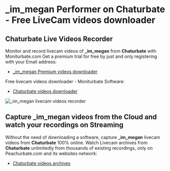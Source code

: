 # _im_megan Performer on Chaturbate - Free LiveCam videos downloader

## Chaturbate Live Videos Recorder

Monitor and record livecam videos of **_im_megan** from **Chaturbate** with Moniturbate.com
Get a premium trial for free by just and only registering with your Email address:
* [_im_megan Premium videos downloader](https://moniturbate.com/request-demo-licence-key.html)

Free livecam videos downloader - Moniturbate Software:
* [Chaturbate videos downloader](https://moniturbate.com/moniturbate-download-software.html)

![_im_megan livecam videos recorder](https://peachurnet.com/templates/moniturbate-software.png)


## Capture _im_megan videos from the Cloud and watch your recordings on Streaming

Without the need of downloading a software, capture **_im_megan** livecam videos from **Chaturbate** 100% online.
Watch Livecam archives from **Chaturbate** unlimitedly from thousands of existing recordings, only on Peachurbate.com and its websites network:
* [Chaturbate videos archives](https://peachurnet.com/)
